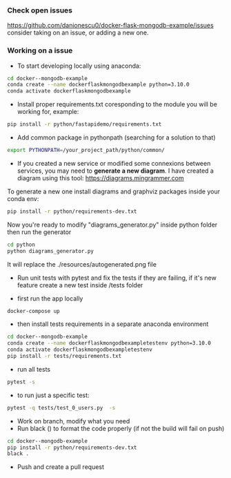 
### Check open issues 

https://github.com/danionescu0/docker-flask-mongodb-example/issues consider taking on an issue, or adding a new one.

### Working on a issue 

* To start developing locally using anaconda:
````bash
cd docker--mongodb-example
conda create --name dockerflaskmongodbexample python=3.10.0
conda activate dockerflaskmongodbexample
````

* Install proper requirements.txt coresponding to the module you will be working for, example:
````bash
pip install -r python/fastapidemo/requirements.txt
````

* Add common package in pythonpath (searching for a solution to that)
````bash
export PYTHONPATH=/your_project_path/python/common/
````

* If you created a new service or modified some connexions between services, you may need to **generate a new diagram**.
I have created a diagram using this tool: https://diagrams.mingrammer.com


To generate a new one install diagrams and graphviz packages inside your conda env:
````bash
pip install -r python/requirements-dev.txt
````
Now you're ready to modify "diagrams_generator.py" inside python folder then run the generator
````bash
cd python
python diagrams_generator.py
````
It will replace the ./resources/autogenerated.png file

* Run unit tests with pytest and fix the tests if they are failing, if it's new feature create a new test inside /tests folder

- first run the app locally
````bash
docker-compose up
````
- then install tests requirements in a separate anaconda environment
````bash
cd docker--mongodb-example
conda create --name dockerflaskmongodbexampletestenv python=3.10.0
conda activate dockerflaskmongodbexampletestenv
pip install -r tests/requirements.txt
````

- run all tests
````bash
pytest -s
````

- to run just a specific test:
````bash
pytest -q tests/test_0_users.py  -s
````

* Work on branch, modify what you need
* Run black () to format the code properly (if not the build will fail on push)
````bash
cd docker--mongodb-example
pip install -r python/requirements-dev.txt
black .
````

* Push and create a pull request

